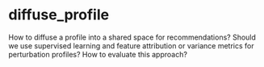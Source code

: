 # diffuse_profile
How to diffuse a profile into a shared space for recommendations? Should we use supervised learning and feature attribution or variance metrics for perturbation profiles? How to evaluate this approach?

